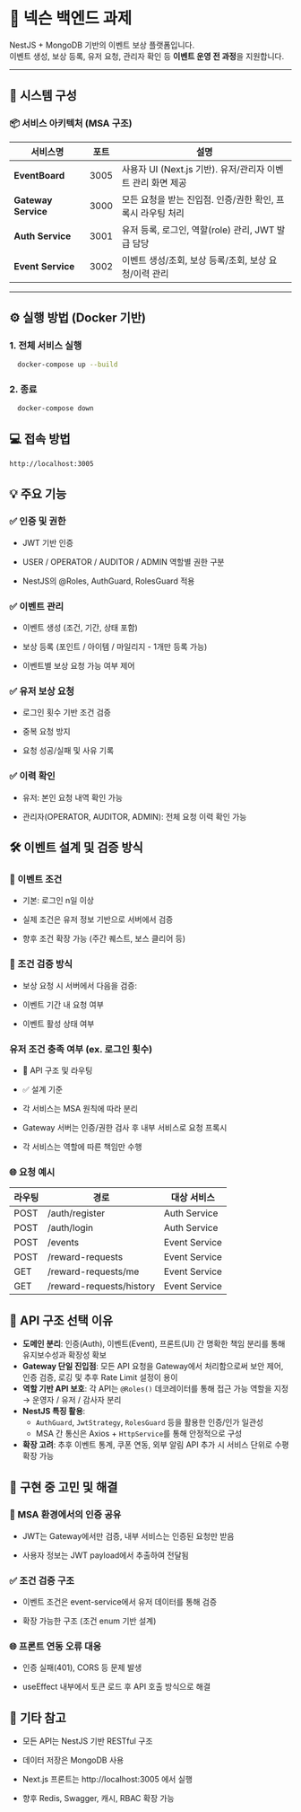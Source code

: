 # 📘 넥슨 백엔드 과제

NestJS + MongoDB 기반의 이벤트 보상 플랫폼입니다.  
이벤트 생성, 보상 등록, 유저 요청, 관리자 확인 등 **이벤트 운영 전 과정**을 지원합니다.

---

## 🧩 시스템 구성

### 📦 서비스 아키텍처 (MSA 구조)


| 서비스명                 | 포트   | 설명                                                            |
|----------------------|------|---------------------------------------------------------------|
| **EventBoard**       | 3005 | 사용자 UI (Next.js 기반). 유저/관리자 이벤트 관리 화면 제공                      |
| **Gateway Service**  | 3000 | 모든 요청을 받는 진입점. 인증/권한 확인, 프록시 라우팅 처리                           |
| **Auth Service**     | 3001 | 유저 등록, 로그인, 역할(role) 관리, JWT 발급 담당                            |
| **Event Service**    | 3002 | 이벤트 생성/조회, 보상 등록/조회, 보상 요청/이력 관리                              |


---

## ⚙️ 실행 방법 (Docker 기반)

### 1.  전체 서비스 실행
```bash
  docker-compose up --build
```

### 2.  종료
```bash
  docker-compose down
```

## 💻 접속 방법 
```
http://localhost:3005
```

## 💡 주요 기능
### ✅ 인증 및 권한
- JWT 기반 인증

- USER / OPERATOR / AUDITOR / ADMIN 역할별 권한 구분

- NestJS의 @Roles, AuthGuard, RolesGuard 적용

### ✅ 이벤트 관리
- 이벤트 생성 (조건, 기간, 상태 포함)

- 보상 등록 (포인트 / 아이템 / 마일리지 - 1개만 등록 가능)

- 이벤트별 보상 요청 가능 여부 제어

### ✅ 유저 보상 요청
- 로그인 횟수 기반 조건 검증

- 중복 요청 방지

- 요청 성공/실패 및 사유 기록

### ✅ 이력 확인
- 유저: 본인 요청 내역 확인 가능

- 관리자(OPERATOR, AUDITOR, ADMIN): 전체 요청 이력 확인 가능

## 🛠️ 이벤트 설계 및 검증 방식
### 🎯 이벤트 조건
- 기본: 로그인 n일 이상

- 실제 조건은 유저 정보 기반으로 서버에서 검증

- 향후 조건 확장 가능 (주간 퀘스트, 보스 클리어 등)

### 🧪 조건 검증 방식
- 보상 요청 시 서버에서 다음을 검증:

- 이벤트 기간 내 요청 여부

- 이벤트 활성 상태 여부

### 유저 조건 충족 여부 (ex. 로그인 횟수)

- 🧱 API 구조 및 라우팅
- ✅ 설계 기준
- 각 서비스는 MSA 원칙에 따라 분리

- Gateway 서버는 인증/권한 검사 후 내부 서비스로 요청 프록시

- 각 서비스는 역할에 따른 책임만 수행

### 🌐 요청 예시

| 라우팅   | 경로                      | 대상 서비스               |
|---------|--------------------------|-------------------------|
| POST    | /auth/register           | Auth Service            |
| POST    | /auth/login              | Auth Service            |
| POST    | /events                  | Event Service           |
| POST    | /reward-requests         | Event Service           |
| GET     | /reward-requests/me      | Event Service           |
| GET     | /reward-requests/history | Event Service           |


## 🧭 API 구조 선택 이유

- **도메인 분리**: 인증(Auth), 이벤트(Event), 프론트(UI) 간 명확한 책임 분리를 통해 유지보수성과 확장성 확보
- **Gateway 단일 진입점**: 모든 API 요청을 Gateway에서 처리함으로써 보안 제어, 인증 검증, 로깅 및 추후 Rate Limit 설정이 용이
- **역할 기반 API 보호**: 각 API는 `@Roles()` 데코레이터를 통해 접근 가능 역할을 지정 → 운영자 / 유저 / 감사자 분리
- **NestJS 특징 활용**:
    - `AuthGuard`, `JwtStrategy`, `RolesGuard` 등을 활용한 인증/인가 일관성
    - MSA 간 통신은 Axios + `HttpService`를 통해 안정적으로 구성
- **확장 고려**: 추후 이벤트 통계, 쿠폰 연동, 외부 알림 API 추가 시 서비스 단위로 수평 확장 가능


## 🤔 구현 중 고민 및 해결
###  🔐 MSA 환경에서의 인증 공유
- JWT는 Gateway에서만 검증, 내부 서비스는 인증된 요청만 받음

- 사용자 정보는 JWT payload에서 추출하여 전달됨

###  ✅ 조건 검증 구조
- 이벤트 조건은 event-service에서 유저 데이터를 통해 검증

- 확장 가능한 구조 (조건 enum 기반 설계)

###  🌐 프론트 연동 오류 대응
-  인증 실패(401), CORS 등 문제 발생

- useEffect 내부에서 토큰 로드 후 API 호출 방식으로 해결

##  🧩 기타 참고
-  모든 API는 NestJS 기반 RESTful 구조

-  데이터 저장은 MongoDB 사용

-  Next.js 프론트는 http://localhost:3005 에서 실행

-  향후 Redis, Swagger, 캐시, RBAC 확장 가능